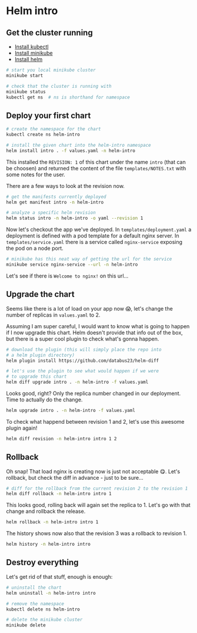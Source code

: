 # Helm intro

## Get the cluster running

- [Install kubectl](https://kubernetes.io/docs/tasks/tools/#kubectl)
- [Install minikube](https://minikube.sigs.k8s.io/docs/start/)
- [Install helm](https://helm.sh/docs/intro/install/#from-script)

```bash
# start you local minikube cluster
minikube start

# check that the cluster is running with
minikube status
kubectl get ns  # ns is shorthand for namespace
```

## Deploy your first chart

```bash
# create the namespace for the chart
kubectl create ns helm-intro

# install the given chart into the helm-intro namespace
helm install intro . -f values.yaml -n helm-intro
```

This installed the `REVISION: 1` of this chart under the name
`intro` (that can be choosen) and returned the content of the
file `templates/NOTES.txt` with some notes for the user.

There are a few ways to look at the revision now.

```bash
# get the manifests currently deployed
helm get manifest intro -n helm-intro

# analyze a specific helm revision
helm status intro -n helm-intro -o yaml --revision 1
```

Now let's checkout the app we've deployed.
In `templates/deployment.yaml` a deployment is defined with
a pod template for a default nginx server.
In `templates/service.yaml` there is a service called `nginx-service`
exposing the pod on a node port.


```bash
# minikube has this neat way of getting the url for the service
minikube service nginx-service --url -n helm-intro
```

Let's see if there is `Welcome to nginx!` on this url...

## Upgrade the chart

Seems like there is a lot of load on your app now 😱,
let's change the number of replicas in `values.yaml` to 2.

Assuming I am super careful, I would want to know what is going to
happen if I now upgrade this chart.
Helm doesn't provide that info out of the box, but there is a
super cool plugin to check what's gonna happen.

```bash
# download the plugin (this will simply place the repo into
# a helm plugin directory)
helm plugin install https://github.com/databus23/helm-diff

# let's use the plugin to see what would happen if we were
# to upgrade this chart
helm diff upgrade intro . -n helm-intro -f values.yaml
```

Looks good, right? Only the replica number changed in our
deployment. Time to actually do the change.

```bash
helm upgrade intro . -n helm-intro -f values.yaml
```

To check what happend between revision 1 and 2, let's use this
awesome plugin again!

```bash
helm diff revision -n helm-intro intro 1 2
```

## Rollback

Oh snap! That load nginx is creating now is just not acceptable 😋.
Let's rollback, but check the diff in advance - just to be sure...

```bash
# diff for the rollback from the current revision 2 to the revision 1
helm diff rollback -n helm-intro intro 1
```

This looks good, rolling back will again set the replica to 1.
Let's go with that change and rollback the release.

```bash
helm rollback -n helm-intro intro 1
```

The history shows now also that the revision 3 was a rollback to
revision 1.

```bash
helm history -n helm-intro intro
```

## Destroy everything

Let's get rid of that stuff, enough is enough:

```bash
# uninstall the chart
helm uninstall -n helm-intro intro

# remove the namespace
kubectl delete ns helm-intro

# delete the minikube cluster
minikube delete
```
